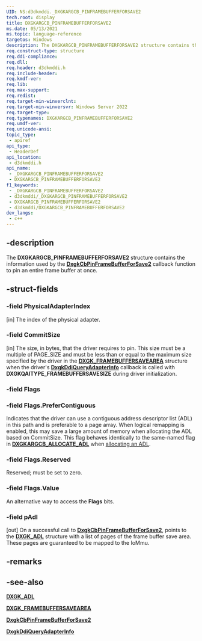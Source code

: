 ```yaml
---
UID: NS:d3dkmddi._DXGKARGCB_PINFRAMEBUFFERFORSAVE2
tech.root: display
title: DXGKARGCB_PINFRAMEBUFFERFORSAVE2
ms.date: 05/13/2021
ms.topic: language-reference
targetos: Windows
description: The DXGKARGCB_PINFRAMEBUFFERFORSAVE2 structure contains the information used by the DxgkCbPinFrameBufferForSave2 callback function to pin an entire frame buffer at once.
req.construct-type: structure
req.ddi-compliance: 
req.dll: 
req.header: d3dkmddi.h
req.include-header: 
req.kmdf-ver: 
req.lib: 
req.max-support: 
req.redist: 
req.target-min-winverclnt: 
req.target-min-winversvr: Windows Server 2022
req.target-type: 
req.typenames: DXGKARGCB_PINFRAMEBUFFERFORSAVE2
req.umdf-ver: 
req.unicode-ansi: 
topic_type:
 - apiref
api_type:
 - HeaderDef
api_location:
 - d3dkmddi.h
api_name:
 - _DXGKARGCB_PINFRAMEBUFFERFORSAVE2
 - DXGKARGCB_PINFRAMEBUFFERFORSAVE2
f1_keywords:
 - _DXGKARGCB_PINFRAMEBUFFERFORSAVE2
 - d3dkmddi/_DXGKARGCB_PINFRAMEBUFFERFORSAVE2
 - DXGKARGCB_PINFRAMEBUFFERFORSAVE2
 - d3dkmddi/DXGKARGCB_PINFRAMEBUFFERFORSAVE2
dev_langs:
 - c++
---
```


## -description

The **DXGKARGCB_PINFRAMEBUFFERFORSAVE2** structure contains the information used by the [**DxgkCbPinFrameBufferForSave2**](nc-d3dkmddi-dxgkcb_pinframebufferforsave2.md) callback function to pin an entire frame buffer at once.

## -struct-fields

### -field PhysicalAdapterIndex

[in] The index of the physical adapter.

### -field CommitSize

[in] The size, in bytes, that the driver requires to pin. This size must be a multiple of PAGE_SIZE and must be less than or equal to the maximum size specified by the driver in the [**DXGK_FRAMEBUFFERSAVEAREA**](ns-d3dkmddi-_dxgk_framebuffersavearea.md) structure when the driver's [**DxgkDdiQueryAdapterInfo**](nc-d3dkmddi-DxgkDdiQueryAdapterInfo.mc) callback is called with **DXGKQAITYPE_FRAMEBUFFERSAVESIZE** during driver initialization.

### -field Flags

### -field Flags.PreferContiguous

Indicates that the driver can use a contiguous address descriptor list (ADL) in this path and is preferable to a page array. When logical remapping is enabled, this may save a large amount of memory when allocating the ADL based on CommitSize. This flag behaves identically to the same-named flag in [**DXGKARGCB_ALLOCATE_ADL**](ns-d3dkmddi-dxgkargcb_allocate_adl.md) when [allocating an ADL](nc-d3dkmddi-dxgkcb_allocateadl.md).

### -field Flags.Reserved

Reserved; must be set to zero.

### -field Flags.Value

An alternative way to access the **Flags** bits.

### -field pAdl

[out] On a successful call to [**DxgkCbPinFrameBufferForSave2**](nc-d3dkmddi-dxgkcb_pinframebufferforsave2.md), points to the [**DXGK_ADL**](ns-d3dkmddi-dxgk_adl.md) structure with a list of pages of the frame buffer save area. These pages are guaranteed to be mapped to the IoMmu.

## -remarks

## -see-also

[**DXGK_ADL**](ns-d3dkmddi-dxgk_adl.md)

[**DXGK_FRAMEBUFFERSAVEAREA**](ns-d3dkmddi-_dxgk_framebuffersavearea.md)

[**DxgkCbPinFrameBufferForSave2**](nc-d3dkmddi-dxgkcb_pinframebufferforsave2.md)

[**DxgkDdiQueryAdapterInfo**](nc-d3dkmddi-DxgkDdiQueryAdapterInfo.mc)
